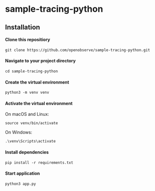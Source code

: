 # sample-tracing-python

## Installation

#### Clone this repositiory

```
git clone https://github.com/openobserve/sample-tracing-python.git
```

#### Navigate to your project directory

```
cd sample-tracing-python
```

#### Create the virtual environment

```
python3 -m venv venv
```

#### Activate the virtual environment

On macOS and Linux:

```
source venv/bin/activate
```

On Windows:

```
.\venv\Scripts\activate
```

#### Install dependencies

```
pip install -r requirements.txt
```

#### Start application

```
python3 app.py
```
